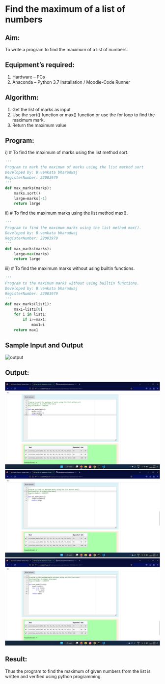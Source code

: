 # Find the maximum of a list of numbers
## Aim:
To write a program to find the maximum of a list of numbers.
## Equipment’s required:
1.	Hardware – PCs
2.	Anaconda – Python 3.7 Installation / Moodle-Code Runner
## Algorithm:
1.	Get the list of marks as input
2.	Use the sort() function or max() function or use the for loop to find the maximum mark.
3.	Return the maximum value
## Program:

i)	# To find the maximum of marks using the list method sort.
```Python
''' 
Program to mark the maximum of marks using the list method sort
Developed by: B.venkata bharadwaj
RegisterNumber: 22003979
'''
def max_marks(marks):
    marks.sort()
    large=marks[-1]
    return large


```

ii)	# To find the maximum marks using the list method max().
```Python
''' 
Program to find the maximum marks using the list method max().
Developed by: B.venkata bharadwaj
RegisterNumber: 22003979
'''
def max_marks(marks):
    large=max(marks)
    return large


```

iii) # To find the maximum marks without using builtin functions.
```Python
''' 
Program to the maximum marks without using builtin functions.
Developed by: B.venkata bharadwaj
RegisterNumber: 22003979
'''
def max_marks(list1):
    max1=list1[0]
    for i in list1:
        if i>=max1:
            max1=i
    return max1


```
## Sample Input and Output
![output](./img/max_marks1.jpg) 

## Output:
![MODEL](/Screenshot%20(41).png)
![MODEL](/Screenshot%20(42).png)
![MODEL](/Screenshot%20(43).png)
## Result:
Thus the program to find the maximum of given numbers from the list is written and verified using python programming.